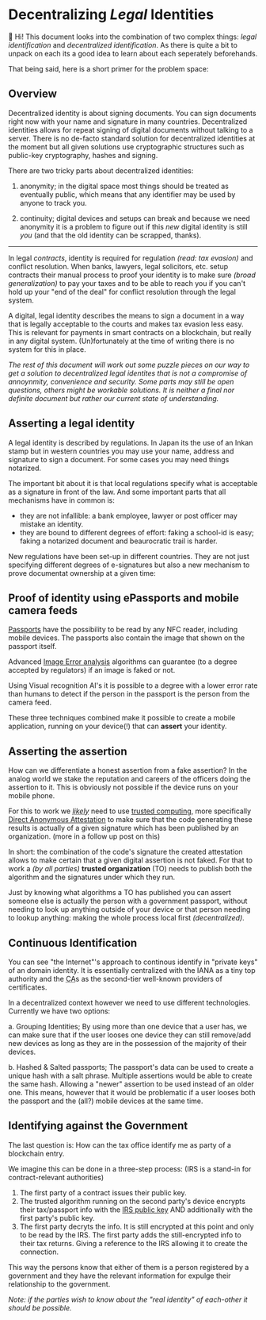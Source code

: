 # Decentralizing _Legal_ Identities

👋 Hi! This document looks into the combination of two complex things: _legal identification_ and _decentralized identification_. As there is quite a bit to unpack on each its a good idea to learn about each seperately beforehands.

That being said, here is a short primer for the problem space:

## Overview

Decentralized identity is about signing documents. You can sign documents right now with your name and signature in many countries. Decentralized identities allows for repeat signing of digital documents without talking to a server. There is no de-facto standard solution for decentralized identities at the moment but all given solutions use cryptographic structures such as public-key cryptography, hashes and signing.

There are two tricky parts about decentralized identities:

1) anonymity; in the digital space most things should be treated as eventually public, which means that any identifier may be used by anyone to track you. 

2) continuity; digital devices and setups can break and because we need anonymity it is a problem to figure out if this _new_ digital identity is still _you_ (and that the old identity can be scrapped, thanks).

---

In legal _contracts_, identity is required for regulation _(read: tax evasion)_ and conflict resolution. When banks, lawyers, legal solicitors, etc. setup contracts their manual process to proof your identity is to make sure _(broad generalization)_ to pay your taxes and to be able to reach you if you can't hold up your "end of the deal" for conflict resolution through the legal system.

A digital, legal identity describes the means to sign a document in a way that is legally acceptable to the courts and makes tax evasion less easy. This is relevant for payments in smart contracts on a blockchain, but really in any digital system. (Un)fortunately at the time of writing there is no system for this in place.

_The rest of this document will work out some puzzle pieces on our way to get a solution to decentralized legal identites that is not a compromise of annoynmity, convenience and security. Some parts may still be open questions, others might be workable solutions. It is neither a final nor definite document but rather our current state of understanding._

## Asserting a legal identity

A legal identity is described by regulations. In Japan its the use of an Inkan stamp but in western countries you may use your name, address and signature to sign a document. For some cases you may need things notarized.

The important bit about it is that local regulations specify what is acceptable as a signature in front of the law. And some important parts that all mechanisms have in common is:

- they are not infallible: a bank employee, lawyer or post officer may mistake an identity.
- they are bound to different degrees of effort: faking a school-id is easy; faking a notarized document and beaurocratic trail is harder.

New regulations have been set-up in different countries. They are not just specifying different degrees of e-signatures but also a new mechanism to prove documentat ownership at a given time:

## Proof of identity using ePassports and mobile camera feeds

[Passports](https://en.wikipedia.org/wiki/Biometric_passport) have the possibility to be read by any NFC reader, including mobile devices. The passports also contain the image that shown on the passport itself.

Advanced [Image Error analysis](http://www.errorlevelanalysis.com/) algorithms can guarantee (to a degree accepted by regulators) if an image is faked or not.

Using Visual recognition AI's it is possible to a degree with a lower error rate than humans to detect if the person in the passport is the person from the camera feed.

These three techniques combined make it possible to create a mobile application, running on your device(!) that can **assert** your identity.

## Asserting the assertion

How can we differentiate a honest assertion from a fake assertion? In the analog world we stake the reputation and careers of the officers doing the assertion to it. This is obviously not possible if the device runs on your mobile phone.

For this to work we <abbr title="not 100% certain about this statement">_likely_</abbr> need to use [trusted computing](https://en.wikipedia.org/wiki/Trusted_Computing), more specifically [Direct Anonymous Attestation](https://en.wikipedia.org/wiki/Direct_Anonymous_Attestation) to make sure that the code generating these results is actually of a given signature which has been published by an organization. (more in a follow up post on this)

In short: the combination of the code's signature the created attestation allows to make certain that a given digital assertion is not faked. For that to work a _(by all parties)_ **trusted organization** (TO) needs to publish both the algorithm and the signatures under which they run.

Just by knowing what algorithms a TO has published you can assert someone else is actually the person with a government passport, without needing to look up anything outside of your device or that person needing to lookup anything: making the whole process local first _(decentralized)_.

## Continuous Identification

You can see "the Internet"'s approach to continous identify in "private keys" of an domain identity. It is essentially centralized with the IANA as a tiny top authority and the <abbr title="Certificate Authorities">CA</abbr>s as the second-tier well-known providers of certificates.

In a decentralized context however we need to use different technologies. Currently we have two options:

a. Grouping Identities; By using more than one device that a user has, we can make sure that if the user looses one device they can still remove/add new devices as long as they are in the possession of the majority of their devices.

b. Hashed & Salted passports; The passport's data can be used to create a unique hash with a salt phrase. Multiple assertions would be able to create the same hash. Allowing a "newer" assertion to be used instead of an older one. This means, however that it would be problematic if a user looses both the passport and the (all?) mobile devices at the same time.

## Identifying against the Government

The last question is: How can the tax office identify me as party of a blockchain entry.

We imagine this can be done in a three-step process: (IRS is a stand-in for contract-relevant authorities)

1. The first party of a contract issues their public key.
2. The trusted algorithm running on the second party's device encrypts their tax/passport info with the [IRS public key](https://www.ides-support.com/) AND additionally with the first party's public key.
3. The first party decryts the info. It is still encrypted at this point and only to be read by the IRS. The first party adds the still-encrypted info to their tax returns. Giving a reference to the IRS allowing it to create the connection.

This way the persons know that either of them is a person registered by a government and they have the relevant information for expulge their relationship to the government.

_Note: if the parties wish to know about the "real identity" of each-other it should be possible._
